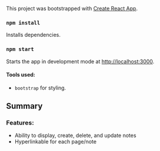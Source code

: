 This project was bootstrapped with [Create React App](https://github.com/facebook/create-react-app).

### `npm install`

Installs dependencies.

### `npm start`

Starts the app in development mode at [http://localhost:3000](http://localhost:3000).


#### Tools used:
- `bootstrap` for styling.

## Summary

### Features:
- Ability to display, create, delete, and update notes
- Hyperlinkable for each page/note